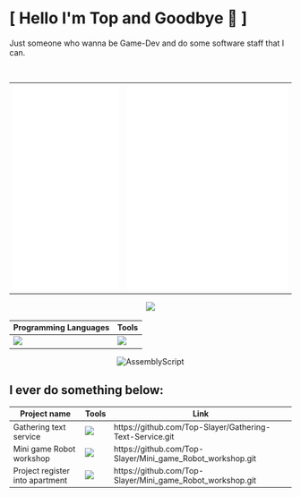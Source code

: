# [ Hello I'm Top and Goodbye 👋 ]
Just someone who wanna be Game-Dev and do some software staff that I can.

<div align="center">
  <br>
  <table align="center">
    <tr>
      <th>
        <img src="github-metrics.svg"/>
<!--         <img src="https://github-readme-stats.vercel.app/api/wakatime?username=TopSlayer&theme=radical&hide_border=true&bg_color=00000000&layout=compact"/> -->
      </th>
      <th>
        <img src="github-stacks.svg"/>
      </th>
    </tr>
  </table>
</div>

<div align="center">
  <img src="https://github-readme-stats.vercel.app/api/top-langs/?username=Top-Slayer&langs_count=20&layout=compact&theme=tokyonight&hide_border=true&bg_color=00000000"/>
  <table>
    <thead>
      <tr>
        <th>Programming Languages</th>
        <th>Tools</th>
      </tr>
    </thead>
    <tbody>
      <tr>
        <td>
          <img src="https://skillicons.dev/icons?i=c,cs,python,bash,go" />
        </td>
        <td>
          <img src="https://skillicons.dev/icons?i=unity,blender,neovim,vscode,arch" />
        </td>
      </tr>
    </tbody>
  </table>

![AssemblyScript](https://img.shields.io/badge/assembly%20script-%23000000.svg?style=for-the-badge&logo=assemblyscript&logoColor=white)

</div>


## I ever do something below:

<div align="center">
  <table>
    <thead>
      <tr>
        <th>Project name</th>
        <th>Tools</th>
        <th>Link</th>
      </tr>
    </thead>
    <tbody>
      <tr>
        <td> Gathering text service </td>
        <td> <img src="https://skillicons.dev/icons?i=bash,go,sqlite"/> </td>
        <td> https://github.com/Top-Slayer/Gathering-Text-Service.git </td>
      </tr>
      <tr>
        <td> Mini game Robot workshop </td>
        <td> <img src="https://skillicons.dev/icons?i=cs,godot"/> </td>
        <td> https://github.com/Top-Slayer/Mini_game_Robot_workshop.git </td>
      </tr>
      <tr>
        <td> Project register into apartment </td>
        <td> <img src="https://skillicons.dev/icons?i=cpp,py,firebase,arduino"/> </td>
        <td> https://github.com/Top-Slayer/Mini_game_Robot_workshop.git </td>
      </tr>
    </tbody>
  </table>
</div>
